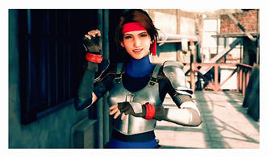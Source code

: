 <p align="center">
  <a href="https://70xh.github.io/"><img src="img/jessie.gif" alt="Jessie"></a>
</p>
